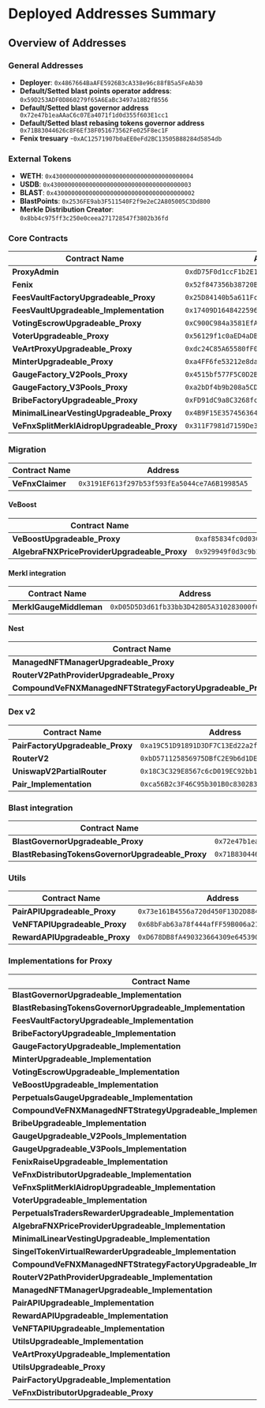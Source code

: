 # Deployed Addresses Summary

## Overview of Addresses

### General Addresses

- **Deployer**: `0x4867664BaAFE5926B3cA338e96c88fB5a5FeAb30`
- **Default/Setted blast points operator address**: `0x59D253ADF0D860279f65A6EaBc3497a18B2fB556`
- **Default/Setted blast governor address**` 0x72e47b1eaAAaC6c07Ea4071f1d0d355f603E1cc1` 
- **Default/Setted blast rebasing tokens governor address**` 0x71B83044626c8F6Ef38F051673562Fe025F8ec1F` 
- **Fenix tresuary** -`0xAC12571907b0aEE0eFd2BC13505B88284d5854db`

### External Tokens
- **WETH**: `0x4300000000000000000000000000000000000004`
- **USDB**: `0x4300000000000000000000000000000000000003`
- **BLAST**: `0x4300000000000000000000000000000000000002`
- **BlastPoints**: `0x2536FE9ab3F511540F2f9e2eC2A805005C3Dd800`
- **Merkle Distribution Creator**: `0x8bb4c975ff3c250e0ceea271728547f3802b36fd`

### Core Contracts

| Contract Name | Address |
| -------------- | ------- |
| **ProxyAdmin** | `0xdD75F0d1ccF1b2E115d87f0177b67c0F0F8429B5` |
| **Fenix** | `0x52f847356b38720B55ee18Cb3e094ca11C85A192` |
| **FeesVaultFactoryUpgradeable_Proxy** | `0x25D84140b5a611Fc8b13B0a73b7ac86d30C81edB` |
| **FeesVaultUpgradeable_Implementation** |`0x17409D1648422596B447BC3FcEE92a5f291e4604` |
| **VotingEscrowUpgradeable_Proxy** | `0xC900C984a3581EfA4Fb56cAF6eF19721aAFbB4f9` |
| **VoterUpgradeable_Proxy** | `0x56129f1c0aED4aDBeE862986FAcE5Ba8c9aC3d9B` |
| **VeArtProxyUpgradeable_Proxy** | `0xdc24C85A65580fF0d6c9178534e98ac4C8eCE8f8` |
| **MinterUpgradeable_Proxy** | `0xa4FF6fe53212e8da028e0a34819006A26615D9f8` |
| **GaugeFactory_V2Pools_Proxy** | `0x4515bf577F5C0D2B42b2528d5dD8C4eC47EFA408` |
| **GaugeFactory_V3Pools_Proxy** | `0xa2bDf4b9b208a5CD99675Ba8D87c40dE1911Fbe9` |
| **BribeFactoryUpgradeable_Proxy** | `0xFD91dC9a8C3268fc556838baEd5871BE3Af6f32e` |
| **MinimalLinearVestingUpgradeable_Proxy** | `0x4B9F15E357456364f715AddC6f120148767fc530`|
| **VeFnxSplitMerklAidropUpgradeable_Proxy** | `0x311F7981d7159De374c378Be0815DC4257b50468` |

### Migration
| Contract Name | Address |
| -------------- | ------- |
| **VeFnxClaimer** | `0x3191EF613f297b53f593fEa5044ce7A6B19985A5` |

#### VeBoost
| Contract Name | Address |
| ------------- | ------- |
| **VeBoostUpgradeable_Proxy** | `0xaf85834fc0d0302c82919E10c8817609a310fd2c` |
| **AlgebraFNXPriceProviderUpgradeable_Proxy** | `0x929949f0d3c9b19e142ac20Ae49A1447D67F4163` |


#### Merkl integration
| Contract Name | Address |
| ------------- | ------- |
| **MerklGaugeMiddleman** | `0xD05D5D3d61fb33bb3D42805A310283000f02cFd9` |

#### Nest
| Contract Name | Address |
| ------------- | ------- |
| **ManagedNFTManagerUpgradeable_Proxy** | `0x1A24B4bD1F8BE73098342167Cb3fE63FD1EaC42B` |
| **RouterV2PathProviderUpgradeable_Proxy** | `0x8231A273e43B042D374d8D11Fe904482d2c91CC6` |
| **CompoundVeFNXManagedNFTStrategyFactoryUpgradeable_Proxy** |`0xdb60b6cEB16dB04db0A6Fe85b1fE868FFdA20660` |

### Dex v2

| Contract Name | Address |
| ------------- | ------- |
| **PairFactoryUpgradeable_Proxy** | `0xa19C51D91891D3DF7C13Ed22a2f89d328A82950f` |
| **RouterV2** | `0xbD571125856975DBfC2E9b6d1DE496D614D7BAEE` |
| **UniswapV2PartialRouter** | `0x18C3C329E8567c6cD019EC92bb1134E1e8F76Eaf` |
| **Pair_Implementation** | `0xca56B2c3F46C95b301B0c830283c065c2bF9D4bb` |



### Blast integration
| Contract Name | Address |
| ------------- | ------- |
| **BlastGovernorUpgradeable_Proxy** | `0x72e47b1eaAAaC6c07Ea4071f1d0d355f603E1cc1` |
| **BlastRebasingTokensGovernorUpgradeable_Proxy** | `0x71B83044626c8F6Ef38F051673562Fe025F8ec1F` |



### Utils
| Contract Name | Address |
| ------------- | ------- |
| **PairAPIUpgradeable_Proxy** | `0x73e161B4556a720d450F13D2D884D0f2f8147cdd` |
| **VeNFTAPIUpgradeable_Proxy** | `0x68bFab63a78f444afFF59B006a2163c221CDEd71` |
| **RewardAPIUpgradeable_Proxy** | `0xD678DB8fA490323664309e645390b6D8ee327FfE` |


### Implementations for Proxy

| Contract Name | Address |
| ------------- | ------- |
| **BlastGovernorUpgradeable_Implementation** | `0x2A22fC295cf3771015e18c08F37A5D65E313349d` |
| **BlastRebasingTokensGovernorUpgradeable_Implementation** | `0x45882278Dc8D8DD2199aED9905A825C5acED2902`|
| **FeesVaultFactoryUpgradeable_Implementation** | `0x17409D1648422596B447BC3FcEE92a5f291e4604` |
| **BribeFactoryUpgradeable_Implementation** | `0x32c981701cBdbA2C295427459f87fCceF57a0dA8` |
| **GaugeFactoryUpgradeable_Implementation** | `0x1b9E41D2Fb5668E6333849E56A6A3B8e95a1f8F1` |
| **MinterUpgradeable_Implementation** | `0x081d528D4dc4a2f3424C6Bdde43F950007cEe944`  |
| **VotingEscrowUpgradeable_Implementation** | `0x8AE906Ca9FCEF9FB07f436371F4dA9BA28f86C0F`|
| **VeBoostUpgradeable_Implementation** | `0xAA9378E03b4852EA02466Ad1a4BF685715a3F6d7` |
| **PerpetualsGaugeUpgradeable_Implementation** | `0xEbbA76Fc6045E0F5903BF2DE1e2AFE9c0df94622` |
| **CompoundVeFNXManagedNFTStrategyUpgradeable_Implementation** | `0xdC2a9AA0c13576CE714DCF4e81145D486444F103` |
| **BribeUpgradeable_Implementation** | `0x721B2c9b1c44B0A215803A872DF84E02dcAafD5a` |
| **GaugeUpgradeable_V2Pools_Implementation** | `0x67d391Aa49ddD09E57b0b9226e2891e408621e9b` |
| **GaugeUpgradeable_V3Pools_Implementation** | `0x58D12813E77B87c67ccC9312598c8E1d35B96E23` |
| **FenixRaiseUpgradeable_Implementation** | `0xbE9395E1F7D07e3Ce241b1ba0D95c83a883b9e6c` |
| **VeFnxDistributorUpgradeable_Implementation** | `0x9d15070F302F3392674C33403C4396312EA566E9` |
| **VeFnxSplitMerklAidropUpgradeable_Implementation** | `0x1D099397B2049Ce63eE051801E5A774A4E60F6cd`|
| **VoterUpgradeable_Implementation** | `0x932C74DD5504D94AaF5d62195966E00F6d897364`|
| **PerpetualsTradersRewarderUpgradeable_Implementation** | `0x2bA2D6E0810b3263AbBc2eA797E94D3bC8bdb564` |
| **AlgebraFNXPriceProviderUpgradeable_Implementation** | `0x2c166ab0429e8f10d806FF86eddb59Eb2548B311` |
| **MinimalLinearVestingUpgradeable_Implementation** | `0xA4C830D9C19b6b881408cf74e00Cff1ad3800270` |
| **SingelTokenVirtualRewarderUpgradeable_Implementation** | `0xA2b8815b1761Ea8cc351Ca6619d1AC2998561196` |
| **CompoundVeFNXManagedNFTStrategyFactoryUpgradeable_Implementation** | `0xefE86ABbF1C18Df85a77e80cC60dFb4d46365CF1` |
| **RouterV2PathProviderUpgradeable_Implementation** | `0xbD7852f7e21bc23944A2809315385733C734369c` |
| **ManagedNFTManagerUpgradeable_Implementation** | `0xCDA71d2F336Eb92341A9cd31E520a07C7eD99B89` |
| **PairAPIUpgradeable_Implementation** | `0x2f0044922D9a58F8EcC78D4f898eA64FCa364E71` |
| **RewardAPIUpgradeable_Implementation** | `0x256Eb6dE4cA0ac5CC952D773c93F1AB7f5064B1E`|
| **VeNFTAPIUpgradeable_Implementation** | `0x38Fec988ebCd4159d655295Aa37C321382dBb766`|
| **UtilsUpgradeable_Implementation** | `0xdFC1aA538166d2DeB49765Ee74841a6ea5278D5f` |
| **VeArtProxyUpgradeable_Implementation** | `0xdc24C85A65580fF0d6c9178534e98ac4C8eCE8f8` |
| **UtilsUpgradeable_Proxy** | `0x0c39cC69DD9f0a06360be1E8d46565eC24Ad7A4F` |
| **PairFactoryUpgradeable_Implementation** | `0x0b3F38F9a1C62065234e234Ac8a9Edc6743563E9` |
| **VeFnxDistributorUpgradeable_Proxy** | `0xd78f7Cded70dCE8f65D53F951fC4f5F75D2713D9` |
